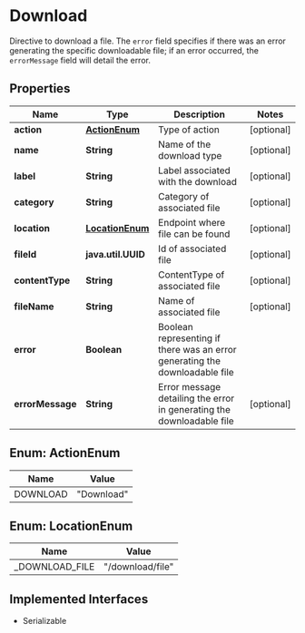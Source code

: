 

# Download

Directive to download a file. The `error` field specifies if there was an error generating the specific downloadable file; if an error occurred, the `errorMessage` field will detail the error. 

## Properties

Name | Type | Description | Notes
------------ | ------------- | ------------- | -------------
**action** | [**ActionEnum**](#ActionEnum) | Type of action |  [optional]
**name** | **String** | Name of the download type |  [optional]
**label** | **String** | Label associated with the download |  [optional]
**category** | **String** | Category of associated file |  [optional]
**location** | [**LocationEnum**](#LocationEnum) | Endpoint where file can be found |  [optional]
**fileId** | **java.util.UUID** | Id of associated file |  [optional]
**contentType** | **String** | ContentType of associated file |  [optional]
**fileName** | **String** | Name of associated file |  [optional]
**error** | **Boolean** | Boolean representing if there was an error generating the downloadable file | 
**errorMessage** | **String** | Error message detailing the error in generating the downloadable file |  [optional]



## Enum: ActionEnum

Name | Value
---- | -----
DOWNLOAD | &quot;Download&quot;



## Enum: LocationEnum

Name | Value
---- | -----
_DOWNLOAD_FILE | &quot;/download/file&quot;


## Implemented Interfaces

* Serializable


